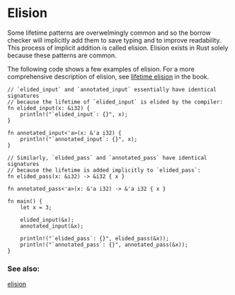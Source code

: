 # Elision

Some lifetime patterns are overwelmingly common and so the borrow checker
will implicitly add them to save typing and to improve readability.
This process of implicit addition is called elision. Elision exists in Rust
solely because these patterns are common.

The following code shows a few examples of elision. For a more comprehensive
description of elision, see [lifetime elision][elision] in the book.

```rust,editable
// `elided_input` and `annotated_input` essentially have identical signatures
// because the lifetime of `elided_input` is elided by the compiler:
fn elided_input(x: &i32) {
    println!("`elided_input`: {}", x);
}

fn annotated_input<'a>(x: &'a i32) {
    println!("`annotated_input`: {}", x);
}

// Similarly, `elided_pass` and `annotated_pass` have identical signatures
// because the lifetime is added implicitly to `elided_pass`:
fn elided_pass(x: &i32) -> &i32 { x }

fn annotated_pass<'a>(x: &'a i32) -> &'a i32 { x }

fn main() {
    let x = 3;

    elided_input(&x);
    annotated_input(&x);

    println!("`elided_pass`: {}", elided_pass(&x));
    println!("`annotated_pass`: {}", annotated_pass(&x));
}
```

### See also:

[elision][elision]

[elision]: https://doc.rust-lang.org/book/second-edition/ch10-03-lifetime-syntax.html#lifetime-elision
